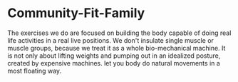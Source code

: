 # Community-Fit-Family
The exercises we do are focused on building the body capable of doing real life activities in a real live positions. We don't insulate single muscle or muscle groups, because we treat it as a whole bio-mechanical machine. It is not only about lifting weights and pumping out in an idealized posture, created by expensive machines. let you body do natural movements in a most floating way. 

